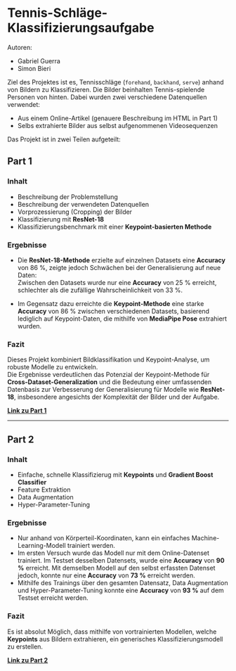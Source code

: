 # **Tennis-Schläge-Klassifizierungsaufgabe**

Autoren:

- Gabriel Guerra
- Simon Bieri

Ziel des Projektes ist es, Tennisschläge (`forehand`, `backhand`, `serve`) anhand von Bildern zu Klassifizieren. Die
Bilder beinhalten Tennis-spielende Personen von hinten. Dabei wurden zwei verschiedene Datenquellen verwendet:
- Aus einem Online-Artikel (genauere Beschreibung im HTML in Part 1)
- Selbs extrahierte Bilder aus selbst aufgenommenen Videosequenzen

Das Projekt ist in zwei Teilen aufgeteilt:

## **Part 1**

### Inhalt

- Beschreibung der Problemstellung
- Beschreibung der verwendeten Datenquellen
- Vorprozessierung (Cropping) der Bilder
- Klassifizierung mit **ResNet-18**
- Klassifizierungsbenchmark mit einer **Keypoint-basierten Methode**

### Ergebnisse

- Die **ResNet-18-Methode** erzielte auf einzelnen Datasets eine **Accuracy** von 86 %, zeigte jedoch Schwächen bei der Generalisierung auf neue Daten:  
  Zwischen den Datasets wurde nur eine **Accuracy** von 25 % erreicht, schlechter als die zufällige Wahrscheinlichkeit von 33 %.

- Im Gegensatz dazu erreichte die **Keypoint-Methode** eine starke **Accuracy** von 86 % zwischen verschiedenen Datasets, basierend lediglich auf Keypoint-Daten, die mithilfe von **MediaPipe Pose** extrahiert wurden.

### Fazit

Dieses Projekt kombiniert Bildklassifikation und Keypoint-Analyse, um robuste Modelle zu entwickeln.  
Die Ergebnisse verdeutlichen das Potenzial der Keypoint-Methode für **Cross-Dataset-Generalization** und die 
Bedeutung einer umfassenden Datenbasis zur Verbesserung der Generalisierung für Modelle wie **ResNet-18**, 
insbesondere angesichts der Komplexität der Bilder und der Aufgabe.

[**Link zu Part 1**](https://1drv.ms/u/s!Aln5M-1qAY5Ml7QBcq09aRqtvlcN1w?e=BgjWzb)

---

## **Part 2**

### Inhalt

- Einfache, schnelle Klassifizierug mit **Keypoints** und **Gradient Boost Classifier**
- Feature Extraktion
- Data Augmentation
- Hyper-Parameter-Tuning

### Ergebnisse

- Nur anhand von Körperteil-Koordinaten, kann ein einfaches Machine-Learning-Modell trainiert werden.
- Im ersten Versuch wurde das Modell nur mit dem Online-Datenset trainiert. Im Testset desselben Datensets, wurde eine
**Accuracy** von **90 %** erreicht. Mit demselben Modell auf den selbst erfassten Datenset jedoch, konnte nur eine
**Accuracy** von **73 %** erreicht werden.
- Mithilfe des Trainings über den gesamten Datensatz, Data Augmentation und Hyper-Parameter-Tuning konnte eine 
**Accuracy** von **93 %** auf dem Testset erreicht werden.

### Fazit

Es ist absolut Möglich, dass mithilfe von vortrainierten Modellen, welche **Keypoints** aus Bildern extrahieren,
ein generisches Klassifizierungsmodell zu erstellen. 

[**Link zu Part 2**](https://1drv.ms/u/s!Aln5M-1qAY5Ml7QAWFX9ZGyPnQeCHw?e=Q1WPCW)
